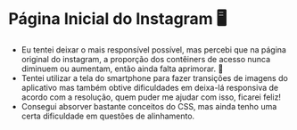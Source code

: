 # Página Inicial do Instagram :desktop_computer:

- Eu tentei deixar o mais responsível possível, mas percebi que na página original do instagram, a proporção dos contêiners de acesso nunca diminuem ou aumentam, então ainda falta aprimorar. :thinking:
- Tentei utilizar a tela do smartphone para fazer transições de imagens do aplicativo mas também obtive dificuldades em deixa-lá responsiva de acordo com a resolução, quem puder me ajudar com isso, ficarei feliz!
- Consegui absorver bastante conceitos do CSS, mas ainda tenho uma certa dificuldade em questões de alinhamento.
